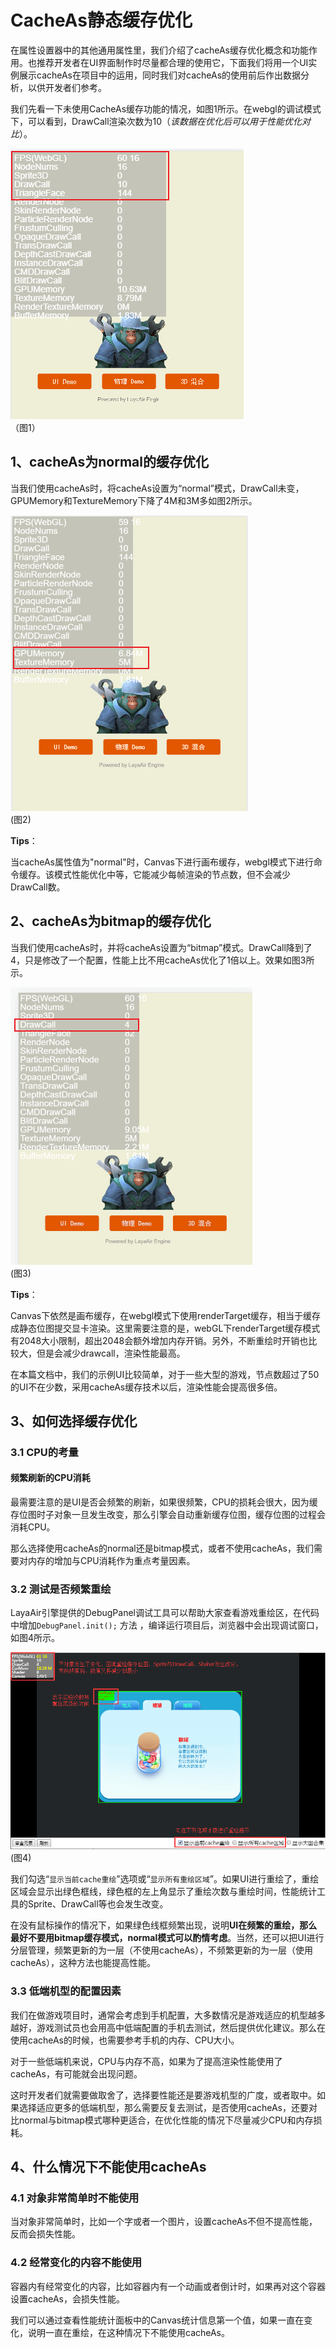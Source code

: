 # CacheAs静态缓存优化

​        在属性设置器中的其他通用属性里，我们介绍了cacheAs缓存优化概念和功能作用。也推荐开发者在UI界面制作时尽量都合理的使用它，下面我们将用一个UI实例展示cacheAs在项目中的运用，同时我们对cacheAs的使用前后作出数据分析，以供开发者们参考。

​	我们先看一下未使用CacheAs缓存功能的情况，如图1所示。在webgl的调试模式下，可以看到，DrawCall渲染次数为10（*该数据在优化后可以用于性能优化对比*）。

 ![imgage](img/1.png)<br/>
（图1）



## 1、cacheAs为normal的缓存优化

当我们使用cacheAs时，将cacheAs设置为“normal”模式，DrawCall未变，GPUMemory和TextureMemory下降了4M和3M多如图2所示。

![图2](img/2.png) <br /> (图2)

**Tips**：

当cacheAs属性值为"normal"时，Canvas下进行画布缓存，webgl模式下进行命令缓存。该模式性能优化中等，它能减少每帧渲染的节点数，但不会减少DrawCall数。





## 2、cacheAs为bitmap的缓存优化 

当我们使用cacheAs时，并将cacheAs设置为“bitmap”模式。DrawCall降到了4，只是修改了一个配置，性能上比不用cacheAs优化了1倍以上。效果如图3所示。

![图3](img/3.png) <br /> (图3)

**Tips**：

Canvas下依然是画布缓存，在webgl模式下使用renderTarget缓存，相当于缓存成静态位图提交显卡渲染。这里需要注意的是，webGL下renderTarget缓存模式有2048大小限制，超出2048会额外增加内存开销。另外，不断重绘时开销也比较大，但是会减少drawcall，渲染性能最高。 

在本篇文档中，我们的示例UI比较简单，对于一些大型的游戏，节点数超过了50的UI不在少数，采用cacheAs缓存技术以后，渲染性能会提高很多倍。





## 3、如何选择缓存优化

### 3.1 CPU的考量

#### 频繁刷新的CPU消耗

最需要注意的是UI是否会频繁的刷新，如果很频繁，CPU的损耗会很大，因为缓存位图时子对象一旦发生改变，那么引擎会自动重新缓存位图，缓存位图的过程会消耗CPU。

那么选择使用cacheAs的normal还是bitmap模式，或者不使用cacheAs，我们需要对内存的增加与CPU消耗作为重点考量因素。



### 3.2 测试是否频繁重绘

LayaAir引擎提供的DebugPanel调试工具可以帮助大家查看游戏重绘区，在代码中增加`DebugPanel.init();` 方法 ，编译运行项目后，浏览器中会出现调试窗口，如图4所示。

![图3](img/4.png) <br /> (图4)

我们勾选“`显示当前cache重绘`”选项或“`显示所有重绘区域`”。如果UI进行重绘了，重绘区域会显示出绿色框线，绿色框的左上角显示了重绘次数与重绘时间，性能统计工具的Sprite、DrawCall等也会发生改变。

在没有鼠标操作的情况下，如果绿色线框频繁出现，说明**UI在频繁的重绘，那么最好不要用bitmap缓存模式，normal模式可以酌情考虑**。当然，还可以把UI进行分层管理，频繁更新的为一层（不使用cacheAs），不频繁更新的为一层（使用cacheAs），这种方法也能提高性能。


### 3.3 低端机型的配置因素

我们在做游戏项目时，通常会考虑到手机配置，大多数情况是游戏适应的机型越多越好，游戏测试员也会用高中低端配置的手机去测试，然后提供优化建议。那么在使用cacheAs的时候，也需要参考手机的内存、CPU大小。

对于一些低端机来说，CPU与内存不高，如果为了提高渲染性能使用了cacheAs，有可能就会出现问题。

这时开发者们就需要做取舍了，选择要性能还是要游戏机型的广度，或者取中。如果选择适应更多的低端机型，那么需要反复去测试，是否使用cacheAs，还要对比normal与bitmap模式哪种更适合，在优化性能的情况下尽量减少CPU和内存损耗。



## 4、什么情况下不能使用cacheAs

### 4.1 对象非常简单时不能使用

当对象非常简单时，比如一个字或者一个图片，设置cacheAs不但不提高性能，反而会损失性能。

### 4.2 经常变化的内容不能使用

容器内有经常变化的内容，比如容器内有一个动画或者倒计时，如果再对这个容器设置cacheAs，会损失性能。

我们可以通过查看性能统计面板中的Canvas统计信息第一个值，如果一直在变化，说明一直在重绘，在这种情况下不能使用cacheAs。